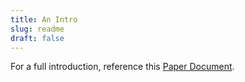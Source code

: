 ```yaml
---
title: An Intro
slug: readme
draft: false
---
```


For a full introduction, reference this [Paper Document](https://paper.dropbox.com/doc/Founders-Readme--AYOsRSd1BBn4UVrFh5lrb_WgAQ-m3ZKqiXq01baNWetG9ari).
